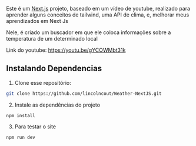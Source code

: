 Este é um [Next.js](https://nextjs.org/) projeto, baseado em um vídeo de youtube, realizado para aprender alguns conceitos de tailwind, uma API de clima, e, melhorar meus aprendizados em Next Js

Nele, é criado um buscador em que ele coloca informações sobre a temperatura de um determinado local 

Link do youtube: https://youtu.be/gYCOWMbt31k

## Instalando Dependencias

1. Clone esse repositório:

```bash
git clone https://github.com/lincolncout/Weather-NextJS.git
```

2. Instale as dependências do projeto 
```shell
npm install
```
3. Para testar o site
```shell
npm run dev
```
